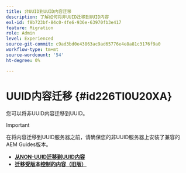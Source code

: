 ```yaml
---
title: 非UUID到UUID内容迁移
description: 了解如何将非UUID迁移到UUID内容
exl-id: f8b723bf-84c0-4fe6-936e-63970fb3e417
feature: Migration
role: Admin
level: Experienced
source-git-commit: c9ad3bd0e43863ac9ad65776e4e8a81c3176f9a0
workflow-type: tm+mt
source-wordcount: '54'
ht-degree: 0%

---
```


# UUID内容迁移 {#id226TI0U20XA}


您可以将非UUID内容迁移到UUID。

>[!IMPORTANT]
>
> 在将内容迁移到UUID服务器之前，请确保您的非UUID服务器上安装了兼容的AEM Guides版本。


* [**从NON-UUID迁移到UUID内容**](./migrate-non-uuid-uuid.md)
* [**迁移受版本控制的内容（旧版）**](./migrate-non-uuid-uuid-with-versions-legacy.md)


